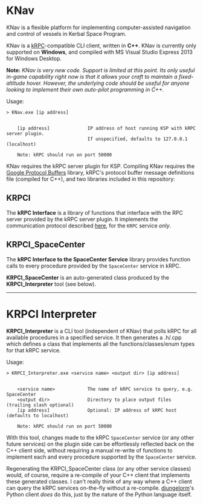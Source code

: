 # KNav

KNav is a flexible platform for implementing computer-assisted navigation and control of vessels in Kerbal Space Program.

KNav is a [kRPC](https://github.com/djungelorm/krpc)-compatible CLI client, written in **C++**. KNav is currently only supported on **Windows**, and compiled with MS Visual Studio Express 2013 for Windows Desktop.

**Note:** *KNav is very new code. Support is limited at this point. Its only useful in-game capability right now is that it allows your craft to maintain a fixed-altitude hover. However, the underlying code should be useful for anyone looking to implement their own auto-pilot programming in C++.*

Usage:

```
> KNav.exe [ip address]


    [ip address]              IP address of host running KSP with kRPC server plugin.
                              If unspecified, defaults to 127.0.0.1 (localhost)
                              
    Note: kRPC should run on port 50000
```

KNav requires the kRPC server plugin for KSP. Compiling KNav requires the [Google Protocol Buffers](https://developers.google.com/protocol-buffers/) library, kRPC's protocol buffer message definitions file (compiled for C++), and two libraries included in this repository:

## KRPCI
The **kRPC Interface** is a library of functions that interface with the RPC server provided by the kRPC server plugin. It implements the communication protocol described [here](http://djungelorm.github.io/krpc/docs/communication-protocol.html), for the `KRPC` service *only*.

## KRPCI_SpaceCenter
The **kRPC Interface to the SpaceCenter Service** library provides function calls to every procedure provided by the
`SpaceCenter` service in kRPC.

**KRPCI_SpaceCenter** is an auto-generated class produced by the **KRPCI_Interpreter** tool (see below).

------------------------

# KRPCI Interpreter

**KRPCI_Interpreter** is a CLI tool (independent of KNav) that polls kRPC for all available procedures in a
specified service. It then generates a .h/.cpp which defines a class that implements all the functions/classes/enum 
types for that kRPC service.

Usage:

```
> KRPCI_Interpreter.exe <service name> <output dir> [ip address]


    <service name>            The name of kRPC service to query, e.g. SpaceCenter
    <output dir>              Directory to place output files (trailing slash optional)
    [ip address]              Optional: IP address of kRPC host (defaults to localhost)
    
    Note: kRPC should run on port 50000
```

With this tool, changes made to the kRPC `SpaceCenter` service (or any other future services) on the plugin side can be 
effortlessly reflected back on the C++ client side, without requiring a manual re-write of functions to implement 
each and every procedure supported by the `SpaceCenter` service.

Regenerating the KRPCI_SpaceCenter class (or any other service classes) would, of course, require a re-compile of your C++ client that implements these generated classes. I can't really think of any way where a C++ client can query the kRPC services on-the-fly without a re-compile. [djungelorm](https://github.com/djungelorm)'s Python client *does* do this, just by the nature of the Python language itself.

